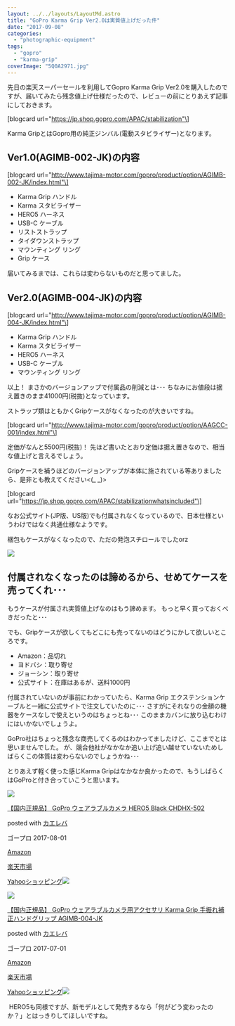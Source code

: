 ```yaml
---
layout: ../../layouts/LayoutMd.astro
title: "GoPro Karma Grip Ver2.0は実質値上げだった件"
date: "2017-09-08"
categories: 
  - "photographic-equipment"
tags: 
  - "gopro"
  - "karma-grip"
coverImage: "5Q0A2971.jpg"
---
```


先日の楽天スーパーセールを利用してGopro Karma Grip Ver2.0を購入したのですが、届いてみたら残念値上げ仕様だったので、レビューの前にとりあえず記事にしておきます。

\[blogcard url="https://jp.shop.gopro.com/APAC/stabilization"\]

Karma GripとはGopro用の純正ジンバル(電動スタビライザー)となります。

## Ver1.0(AGIMB-002-JK)の内容

\[blogcard url="http://www.tajima-motor.com/gopro/product/option/AGIMB-002-JK/index.html"\]

- Karma Grip ハンドル
- Karma スタビライザー
- HERO5 ハーネス
- USB-C ケーブル
- リストストラップ
- タイダウンストラップ
- マウンティング リング
- Grip ケース

届いてみるまでは、これらは変わらないものだと思ってました。

## Ver2.0(AGIMB-004-JK)の内容

\[blogcard url="http://www.tajima-motor.com/gopro/product/option/AGIMB-004-JK/index.html"\]

- Karma Grip ハンドル
- Karma スタビライザー
- HERO5 ハーネス
- USB-C ケーブル
- マウンティング リング

以上！ まさかのバージョンアップで付属品の削減とは･･･ ちなみにお値段は据え置きのまま41000円(税抜)となっています。

ストラップ類はともかくGripケースがなくなったのが大きいですね。

\[blogcard url="http://www.tajima-motor.com/gopro/product/option/AAGCC-001/index.html"\]

定価がなんと5500円(税抜)！ 先ほど書いたとおり定価は据え置きなので、相当な値上げと言えるでしょう。

Gripケースを補うほどのバージョンアップが本体に施されている等ありましたら、是非とも教えてください<(\_ \_)>

\[blogcard url="https://jp.shop.gopro.com/APAC/stabilizationwhatsincluded"\]

なお公式サイト(JP版、US版)でも付属されなくなっているので、日本仕様というわけではなく共通仕様なようです。

梱包もケースがなくなったので、ただの発泡スチロールでしたorz

![](/wp/images/5Q0A2971.jpg)

## 付属されなくなったのは諦めるから、せめてケースを売ってくれ･･･

もうケースが付属され実質値上げなのはもう諦めます。 もっと早く買っておくべきだったと･･･

でも、Gripケースが欲しくてもどこにも売ってないのはどうにかして欲しいところです。

- Amazon：品切れ
- ヨドバシ：取り寄せ
- ジョーシン：取り寄せ
- 公式サイト：在庫はあるが、送料1000円

付属されていないのが事前にわかっていたら、Karma Grip エクステンションケーブルと一緒に公式サイトで注文していたのに･･･ さすがにそれなりの金額の機器をケースなしで使えというのはちょっとね･･･ このままカバンに放り込むわけにはいかないでしょうよ。

GoPro社はちょっと残念な商売してくるのはわかってましたけど、ここまでとは思いませんでした。 が、競合他社がなかなか追い上げ追い越せていないためしばらくこの体質は変わらないのでしょうかね･･･

とりあえず軽く使った感じKarma Gripはなかなか良かったので、もうしばらくはGoProと付き合っていこうと思います。

[![](/wp/images/41NvTImJdDL._SL160_.jpg)](http://www.amazon.co.jp/exec/obidos/ASIN/B0744RPSQG/mizuka123-22/)

[【国内正規品】 GoPro ウェアラブルカメラ HERO5 Black CHDHX-502](http://www.amazon.co.jp/exec/obidos/ASIN/B0744RPSQG/mizuka123-22/)

posted with [カエレバ](http://kaereba.com)

ゴープロ 2017-08-01

[Amazon](http://www.amazon.co.jp/gp/search?keywords=%E3%80%90%E5%9B%BD%E5%86%85%E6%AD%A3%E8%A6%8F%E5%93%81%E3%80%91%20GoPro%20%E3%82%A6%E3%82%A7%E3%82%A2%E3%83%A9%E3%83%96%E3%83%AB%E3%82%AB%E3%83%A1%E3%83%A9%20HERO5%20Black%20CHDHX-502&__mk_ja_JP=%E3%82%AB%E3%82%BF%E3%82%AB%E3%83%8A&tag=mizuka123-22)

[楽天市場](https://hb.afl.rakuten.co.jp/hgc/032b53ee.4b34c5ee.0f4a541e.f440145e/?pc=http%3A%2F%2Fsearch.rakuten.co.jp%2Fsearch%2Fmall%2F%25E3%2580%2590%25E5%259B%25BD%25E5%2586%2585%25E6%25AD%25A3%25E8%25A6%258F%25E5%2593%2581%25E3%2580%2591%2520GoPro%2520%25E3%2582%25A6%25E3%2582%25A7%25E3%2582%25A2%25E3%2583%25A9%25E3%2583%2596%25E3%2583%25AB%25E3%2582%25AB%25E3%2583%25A1%25E3%2583%25A9%2520HERO5%2520Black%2520CHDHX-502%2F-%2Ff.1-p.1-s.1-sf.0-st.A-v.2%3Fx%3D0%26scid%3Daf_ich_link_urltxt%26m%3Dhttp%3A%2F%2Fm.rakuten.co.jp%2F)

[Yahooショッピング![](//ad.jp.ap.valuecommerce.com/servlet/gifbanner?sid=3066752&pid=881990642)](//ck.jp.ap.valuecommerce.com/servlet/referral?sid=3066752&pid=881990642&vc_url=http%3A%2F%2Fsearch.shopping.yahoo.co.jp%2Fsearch%3Fp%3D%25E3%2580%2590%25E5%259B%25BD%25E5%2586%2585%25E6%25AD%25A3%25E8%25A6%258F%25E5%2593%2581%25E3%2580%2591%2520GoPro%2520%25E3%2582%25A6%25E3%2582%25A7%25E3%2582%25A2%25E3%2583%25A9%25E3%2583%2596%25E3%2583%25AB%25E3%2582%25AB%25E3%2583%25A1%25E3%2583%25A9%2520HERO5%2520Black%2520CHDHX-502&vcptn=kaereba)

[![](/wp/images/41GY9jnDEjL._SL160_.jpg)](http://www.amazon.co.jp/exec/obidos/ASIN/B073D1XCQD/mizuka123-22/)

[【国内正規品】 GoPro ウェアラブルカメラ用アクセサリ Karma Grip 手振れ補正ハンドグリップ AGIMB-004-JK](http://www.amazon.co.jp/exec/obidos/ASIN/B073D1XCQD/mizuka123-22/)

posted with [カエレバ](http://kaereba.com)

ゴープロ 2017-07-01

[Amazon](http://www.amazon.co.jp/gp/search?keywords=%E3%80%90%E5%9B%BD%E5%86%85%E6%AD%A3%E8%A6%8F%E5%93%81%E3%80%91%20GoPro%20%E3%82%A6%E3%82%A7%E3%82%A2%E3%83%A9%E3%83%96%E3%83%AB%E3%82%AB%E3%83%A1%E3%83%A9%E7%94%A8%E3%82%A2%E3%82%AF%E3%82%BB%E3%82%B5%E3%83%AA%20Karma%20Grip%20%E6%89%8B%E6%8C%AF%E3%82%8C%E8%A3%9C%E6%AD%A3%E3%83%8F%E3%83%B3%E3%83%89%E3%82%B0%E3%83%AA%E3%83%83%E3%83%97%20AGIMB-004-JK&__mk_ja_JP=%E3%82%AB%E3%82%BF%E3%82%AB%E3%83%8A&tag=mizuka123-22)

[楽天市場](https://hb.afl.rakuten.co.jp/hgc/032b53ee.4b34c5ee.0f4a541e.f440145e/?pc=http%3A%2F%2Fsearch.rakuten.co.jp%2Fsearch%2Fmall%2F%25E3%2580%2590%25E5%259B%25BD%25E5%2586%2585%25E6%25AD%25A3%25E8%25A6%258F%25E5%2593%2581%25E3%2580%2591%2520GoPro%2520%25E3%2582%25A6%25E3%2582%25A7%25E3%2582%25A2%25E3%2583%25A9%25E3%2583%2596%25E3%2583%25AB%25E3%2582%25AB%25E3%2583%25A1%25E3%2583%25A9%25E7%2594%25A8%25E3%2582%25A2%25E3%2582%25AF%25E3%2582%25BB%25E3%2582%25B5%25E3%2583%25AA%2520Karma%2520Grip%2520%25E6%2589%258B%25E6%258C%25AF%25E3%2582%258C%25E8%25A3%259C%25E6%25AD%25A3%25E3%2583%258F%25E3%2583%25B3%25E3%2583%2589%25E3%2582%25B0%25E3%2583%25AA%25E3%2583%2583%25E3%2583%2597%2520AGIMB-004-JK%2F-%2Ff.1-p.1-s.1-sf.0-st.A-v.2%3Fx%3D0%26scid%3Daf_ich_link_urltxt%26m%3Dhttp%3A%2F%2Fm.rakuten.co.jp%2F)

[Yahooショッピング![](//ad.jp.ap.valuecommerce.com/servlet/gifbanner?sid=3066752&pid=881990642)](//ck.jp.ap.valuecommerce.com/servlet/referral?sid=3066752&pid=881990642&vc_url=http%3A%2F%2Fsearch.shopping.yahoo.co.jp%2Fsearch%3Fp%3D%25E3%2580%2590%25E5%259B%25BD%25E5%2586%2585%25E6%25AD%25A3%25E8%25A6%258F%25E5%2593%2581%25E3%2580%2591%2520GoPro%2520%25E3%2582%25A6%25E3%2582%25A7%25E3%2582%25A2%25E3%2583%25A9%25E3%2583%2596%25E3%2583%25AB%25E3%2582%25AB%25E3%2583%25A1%25E3%2583%25A9%25E7%2594%25A8%25E3%2582%25A2%25E3%2582%25AF%25E3%2582%25BB%25E3%2582%25B5%25E3%2583%25AA%2520Karma%2520Grip%2520%25E6%2589%258B%25E6%258C%25AF%25E3%2582%258C%25E8%25A3%259C%25E6%25AD%25A3%25E3%2583%258F%25E3%2583%25B3%25E3%2583%2589%25E3%2582%25B0%25E3%2583%25AA%25E3%2583%2583%25E3%2583%2597%2520AGIMB-004-JK&vcptn=kaereba)

 HERO5も同様ですが、新モデルとして発売するなら「何がどう変わったのか？」とはっきりしてほしいですね。

